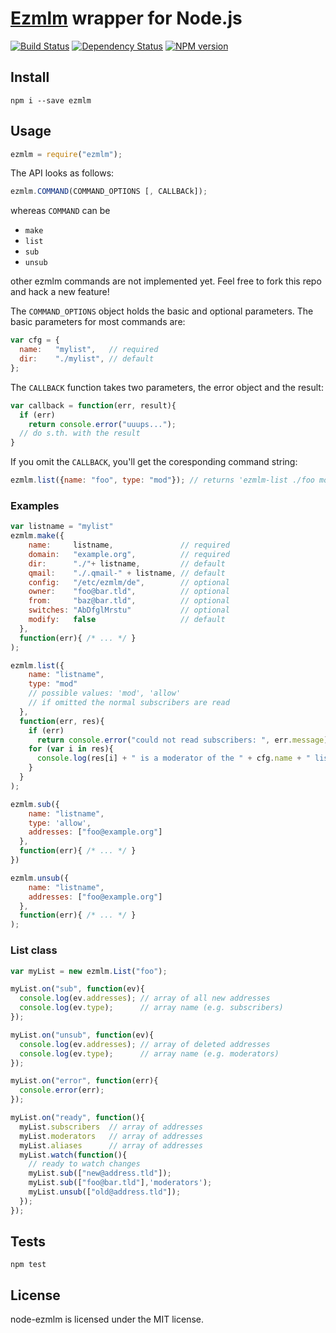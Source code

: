 # [Ezmlm](http://cr.yp.to/ezmlm.html) wrapper for Node.js

[![Build Status](https://secure.travis-ci.org/flosse/node-ezmlm.png?branch=master)](http://travis-ci.org/flosse/node-ezmlm)
[![Dependency Status](https://gemnasium.com/flosse/node-ezmlm.png?branch=master)](https://gemnasium.com/flosse/node-ezmlm)
[![NPM version](https://badge.fury.io/js/ezmlm.png)](http://badge.fury.io/js/ezmlm)

## Install

    npm i --save ezmlm

## Usage

```js
ezmlm = require("ezmlm");
```

The API looks as follows:

```js
ezmlm.COMMAND(COMMAND_OPTIONS [, CALLBACk]);
```
whereas `COMMAND` can be

- `make`
- `list`
- `sub`
- `unsub`

other ezmlm commands are not implemented yet.
Feel free to fork this repo and hack a new feature!

The `COMMAND_OPTIONS` object holds the basic and optional parameters.
The basic parameters for most commands are:

```js
var cfg = {
  name:   "mylist",   // required
  dir:    "./mylist", // default
};
```
The `CALLBACK` function takes two parameters, the error object and the result:

```js
var callback = function(err, result){
  if (err)
    return console.error("uuups...");
  // do s.th. with the result
}
```

If you omit the `CALLBACK`, you'll get the coresponding command string:

```js
ezmlm.list({name: "foo", type: "mod"}); // returns 'ezmlm-list ./foo mod'
```

### Examples

```js
var listname = "mylist"
ezmlm.make({
    name:     listname,               // required
    domain:   "example.org",          // required
    dir:      "./"+ listname,         // default
    qmail:    "./.qmail-" + listname, // default
    config:   "/etc/ezmlm/de",        // optional
    owner:    "foo@bar.tld",          // optional
    from:     "baz@bar.tld",          // optional
    switches: "AbDfglMrstu"           // optional
    modify:   false                   // default
  },
  function(err){ /* ... */ }
);

ezmlm.list({
    name: "listname",
    type: "mod"
    // possible values: 'mod', 'allow'
    // if omitted the normal subscribers are read
  },
  function(err, res){
    if (err)
      return console.error("could not read subscribers: ", err.message);
    for (var i in res){
      console.log(res[i] + " is a moderator of the " + cfg.name + " list");
    }
  }
);

ezmlm.sub({
    name: "listname",
    type: 'allow',
    addresses: ["foo@example.org"]
  },
  function(err){ /* ... */ }
})

ezmlm.unsub({
    name: "listname",
    addresses: ["foo@example.org"]
  },
  function(err){ /* ... */ }
);
```

### List class

```js
var myList = new ezmlm.List("foo");

myList.on("sub", function(ev){
  console.log(ev.addresses); // array of all new addresses
  console.log(ev.type);      // array name (e.g. subscribers)
});

myList.on("unsub", function(ev){
  console.log(ev.addresses); // array of deleted addresses
  console.log(ev.type);      // array name (e.g. moderators)
});

myList.on("error", function(err){
  console.error(err);
});

myList.on("ready", function(){
  myList.subscribers  // array of addresses
  myList.moderators   // array of addresses
  myList.aliases      // array of addresses
  myList.watch(function(){
    // ready to watch changes
    myList.sub(["new@address.tld"]);
    myList.sub(["foo@bar.tld"],'moderators');
    myList.unsub(["old@address.tld"]);
  });
});
```

## Tests

```
npm test
```

## License

node-ezmlm is licensed under the MIT license.
